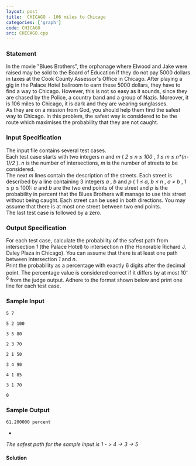 ```yaml
---
layout: post
title:  CHICAGO - 106 miles to Chicago
categories: ['graph']
code: CHICAGO
src: CHICAGO.cpp
---
```


### **Statement**

In the movie "Blues Brothers", the orphanage where Elwood and Jake were raised
may be sold to the Board of Education if they do not pay 5000 dollars in taxes
at the Cook County Assessor's Office in Chicago. After playing a gig in the
Palace Hotel ballroom to earn these 5000 dollars, they have to find a way to
Chicago. However, this is not so easy as it sounds, since they are chased by
the Police, a country band and a group of Nazis. Moreover, it is 106 miles to
Chicago, it is dark and they are wearing sunglasses.  
As they are on a mission from God, you should help them find the safest way to
Chicago. In this problem, the safest way is considered to be the route which
maximises the probability that they are not caught.

### Input Specification

The input file contains several test cases.  
Each test case starts with two integers _n_ and _m_ ( _2 ≤ n ≤ 100_ , _1 ≤ m ≤
n*(n-1)/2_ ). _n_ is the number of intersections, _m_ is the number of streets
to be considered.  
The next _m_ lines contain the description of the streets. Each street is
described by a line containing 3 integers _a_ , _b_ and _p_ ( _1 ≤ a, b ≤ n_ ,
_a ≠ b_ , 1 ≤ p ≤ 100): _a_ and _b_ are the two end points of the street and
_p_ is the probability in percent that the Blues Brothers will manage to use
this street without being caught. Each street can be used in both directions.
You may assume that there is at most one street between two end points.  
The last test case is followed by a zero.

### Output Specification

For each test case, calculate the probability of the safest path from
intersection _1_ (the Palace Hotel) to intersection _n_ (the Honorable Richard
J. Daley Plaza in Chicago). You can assume that there is at least one path
between intersection _1_ and _n_.  
Print the probability as a percentage with exactly 6 digits after the decimal
point. The percentage value is considered correct if it differs by at most
10<sup>-6</sup> from the judge output. Adhere to the format shown below
and print one line for each test case.

### Sample Input

    
    
    5 7
    5 2 100
    3 5 80
    2 3 70
    2 1 50
    3 4 90
    4 1 85
    3 1 70
    0
    

### Sample Output

    
    
    61.200000 percent
    

 *

_The safest path for the sample input is 1 - > 4 -> 3 -> 5_



#### **Solution**



